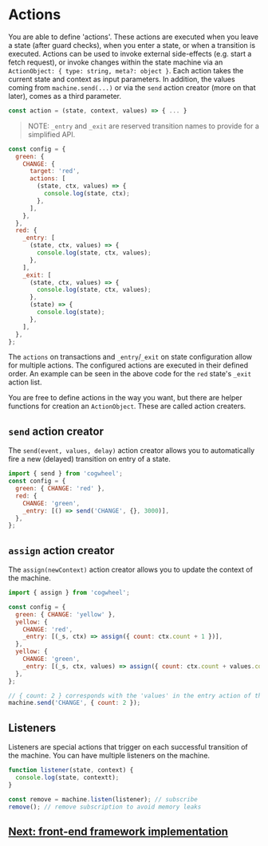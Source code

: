 # Actions

You are able to define 'actions'. These actions are executed when you leave a state (after guard checks), when you enter a state, or when a transition is executed. Actions can be used to invoke external side-effects (e.g. start a fetch request), or invoke changes within the state machine via an `ActionObject: { type: string, meta?: object }`. Each action takes the current state and context as input parameters. In addition, the values coming from `machine.send(...)` or via the `send` action creator (more on that later), comes as a third parameter.

```js
const action = (state, context, values) => { ... }
```

> NOTE: `_entry` and `_exit` are reserved transition names to provide for a simplified API.

```js
const config = {
  green: {
    CHANGE: {
      target: 'red',
      actions: [
        (state, ctx, values) => {
          console.log(state, ctx);
        },
      ],
    },
  },
  red: {
    _entry: [
      (state, ctx, values) => {
        console.log(state, ctx, values);
      },
    ],
    _exit: [
      (state, ctx, values) => {
        console.log(state, ctx, values);
      },
      (state) => {
        console.log(state);
      },
    ],
  },
};
```

The `actions` on transactions and `_entry`/`_exit` on state configuration allow for multiple actions. The configured actions are executed in their defined order. An example can be seen in the above code for the `red` state's `_exit` action list.

You are free to define actions in the way you want, but there are helper functions for creation an `ActionObject`. These are called action creaters.

## `send` action creator

The `send(event, values, delay)` action creator allows you to automatically fire a new (delayed) transition on entry of a state.

```js
import { send } from 'cogwheel';
const config = {
  green: { CHANGE: 'red' },
  red: {
    CHANGE: 'green',
    _entry: [() => send('CHANGE', {}, 3000)],
  },
};
```

## `assign` action creator

The `assign(newContext)` action creator allows you to update the context of the machine.

```js
import { assign } from 'cogwheel';

const config = {
  green: { CHANGE: 'yellow' },
  yellow: {
    CHANGE: 'red',
    _entry: [(_s, ctx) => assign({ count: ctx.count + 1 })],
  },
  yellow: {
    CHANGE: 'green',
    _entry: [(_s, ctx, values) => assign({ count: ctx.count + values.count })],
  },
};

// { count: 2 } corresponds with the 'values' in the entry action of the red state
machine.send('CHANGE', { count: 2 });
```

## Listeners

Listeners are special actions that trigger on each successful transition of the machine. You can have multiple listeners on the machine.

```js
function listener(state, context) {
  console.log(state, contextt);
}

const remove = machine.listen(listener); // subscribe
remove(); // remove subscription to avoid memory leaks
```

## [Next: front-end framework implementation](./front-end-frameworks.md)
